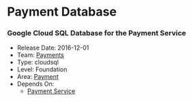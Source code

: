 # Payment Database
### Google Cloud SQL Database for the Payment Service
* Release Date: 2016-12-01
* Team: [Payments](../teams/payments.md)
* Type: cloudsql
* Level: Foundation
* Area: [Payment](../areas/payment.png)
* Depends On:
  * [Payment Service](payment-service.md)
